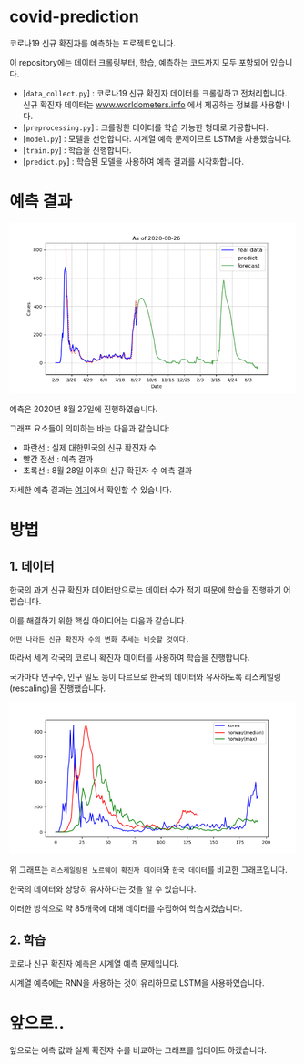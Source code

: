 # covid-prediction
코로나19 신규 확진자를 예측하는 프로젝트입니다.


이 repository에는 데이터 크롤링부터, 학습, 예측하는 코드까지 모두 포함되어 있습니다.

- [`data_collect.py`] : 코로나19 신규 확진자 데이터를 크롤링하고 전처리합니다. 신규 확진자 데이터는 www.worldometers.info 에서 제공하는 정보를 사용합니다.
- [`preprocessing.py`] : 크롤링한 데이터를 학습 가능한 형태로 가공합니다.
- [`model.py`] : 모델을 선언합니다. 시계열 예측 문제이므로 LSTM을 사용했습니다.
- [`train.py`] : 학습을 진행합니다.
- [`predict.py`] : 학습된 모델을 사용하여 예측 결과를 시각화합니다.

# 예측 결과
![예측 결과](imgs/graph.png)

예측은 2020년 8월 27일에 진행하였습니다.

그래프 요소들이 의미하는 바는 다음과 같습니다:
- 파란선 : 실제 대한민국의 신규 확진자 수
- 빨간 점선 : 예측 결과
- 초록선 : 8월 28일 이후의 신규 확진자 수 예측 결과

자세한 예측 결과는 [여기](predicts.md)에서 확인할 수 있습니다.

# 방법
## 1. 데이터
한국의 과거 신규 확진자 데이터만으로는 데이터 수가 적기 때문에 학습을 진행하기 어렵습니다.


이를 해결하기 위한 핵심 아이디어는 다음과 같습니다.


```
어떤 나라든 신규 확진자 수의 변화 추세는 비슷할 것이다.
```


따라서 세계 각국의 코로나 확진자 데이터를 사용하여 학습을 진행합니다.


국가마다 인구수, 인구 밀도 등이 다르므로 한국의 데이터와 유사하도록 리스케일링(rescaling)을 진행했습니다.


![노르웨이와 한국 데이터의 비교](imgs/norway_graph.png)


위 그래프는 `리스케일링된 노르웨이 확진자 데이터`와 `한국 데이터`를 비교한 그래프입니다.


한국의 데이터와 상당히 유사하다는 것을 알 수 있습니다.


이러한 방식으로 약 85개국에 대해 데이터를 수집하여 학습시켰습니다.


## 2. 학습
코로나 신규 확진자 예측은 시계열 예측 문제입니다.


시계열 예측에는 RNN을 사용하는 것이 유리하므로 LSTM을 사용하였습니다.


# 앞으로..

앞으로는 예측 값과 실제 확진자 수를 비교하는 그래프를 업데이트 하겠습니다.
